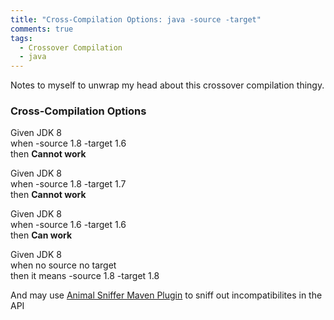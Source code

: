 ```yaml
---
title: "Cross-Compilation Options: java -source -target"
comments: true
tags:
  - Crossover Compilation
  - java
---
```


Notes to myself to unwrap my head about this crossover compilation thingy.

<!--more-->

### Cross-Compilation Options

Given JDK 8  
when -source 1.8 -target 1.6  
then **Cannot work**  

Given JDK 8  
when -source 1.8 -target 1.7  
then **Cannot work**  

Given JDK 8  
when -source 1.6 -target 1.6  
then **Can work**

Given JDK 8  
when no source no target  
then it means -source 1.8 -target 1.8

And may use [Animal Sniffer Maven Plugin](http://www.mojohaus.org/animal-sniffer/animal-sniffer-maven-plugin/) to sniff 
out incompatibilites in the API
